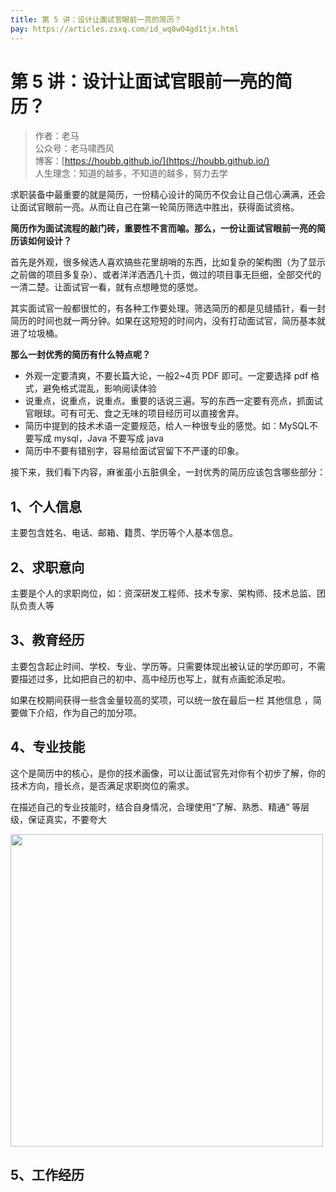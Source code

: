```yaml
---
title: 第 5 讲：设计让面试官眼前一亮的简历？
pay: https://articles.zsxq.com/id_wq8w04gd1tjx.html
---
```


#  第 5 讲：设计让面试官眼前一亮的简历？

> 作者：老马
> <br/>公众号：老马啸西风
> <br/> 博客：[https://houbb.github.io/](https://houbb.github.io/)
> <br/> 人生理念：知道的越多，不知道的越多，努力去学


求职装备中最重要的就是简历，一份精心设计的简历不仅会让自己信心满满，还会让面试官眼前一亮。从而让自己在第一轮简历筛选中胜出，获得面试资格。

**简历作为面试流程的敲门砖，重要性不言而喻。那么，一份让面试官眼前一亮的简历该如何设计？**

首先是外观，很多候选人喜欢搞些花里胡哨的东西，比如复杂的架构图（为了显示之前做的项目多复杂）、或者洋洋洒洒几十页，做过的项目事无巨细，全部交代的一清二楚。让面试官一看，就有点想睡觉的感觉。

其实面试官一般都很忙的，有各种工作要处理。筛选简历的都是见缝插针，看一封简历的时间也就一两分钟。如果在这短短的时间内，没有打动面试官，简历基本就进了垃圾桶。

**那么一封优秀的简历有什么特点呢？**

- 外观一定要清爽，不要长篇大论，一般2~4页 PDF 即可。一定要选择 pdf 格式，避免格式混乱，影响阅读体验
- 说重点，说重点，说重点。重要的话说三遍。写的东西一定要有亮点，抓面试官眼球。可有可无、食之无味的项目经历可以直接舍弃。
- 简历中提到的技术术语一定要规范，给人一种很专业的感觉。如：MySQL不要写成 mysql，Java 不要写成 java
- 简历中不要有错别字，容易给面试官留下不严谨的印象。

接下来，我们看下内容，麻雀虽小五脏俱全，一封优秀的简历应该包含哪些部分：

## 1、个人信息

主要包含姓名、电话、邮箱、籍贯、学历等个人基本信息。

## 2、求职意向

主要是个人的求职岗位，如：资深研发工程师、技术专家、架构师、技术总监、团队负责人等

## 3、教育经历

主要包含起止时间、学校、专业、学历等。只需要体现出被认证的学历即可，不需要描述过多，比如把自己的初中、高中经历也写上，就有点画蛇添足啦。

如果在校期间获得一些含金量较高的奖项，可以统一放在最后一栏 其他信息 ，简要做下介绍，作为自己的加分项。

## 4、专业技能

这个是简历中的核心，是你的技术画像，可以让面试官先对你有个初步了解，你的技术方向，擅长点，是否满足求职岗位的需求。

在描述自己的专业技能时，结合自身情况，合理使用“了解、熟悉、精通” 等层级，保证真实，不要夸大


<div align="left">
    <img src="https://houbb.github.io/images/pay/interview/5-1.png" width="500px">
</div>


## 5、工作经历